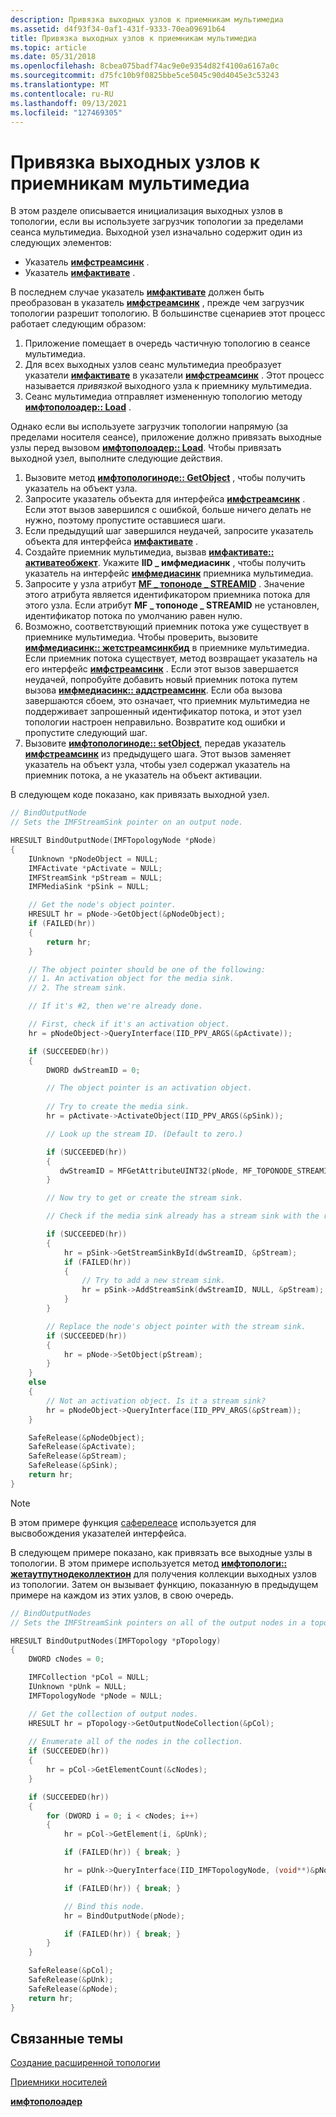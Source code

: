 ```yaml
---
description: Привязка выходных узлов к приемникам мультимедиа
ms.assetid: d4f93f34-0af1-431f-9333-70ea09691b64
title: Привязка выходных узлов к приемникам мультимедиа
ms.topic: article
ms.date: 05/31/2018
ms.openlocfilehash: 8cbea075badf74ac9e0e9354d82f4100a6167a0c
ms.sourcegitcommit: d75fc10b9f0825bbe5ce5045c90d4045e3c53243
ms.translationtype: MT
ms.contentlocale: ru-RU
ms.lasthandoff: 09/13/2021
ms.locfileid: "127469305"
---
```

# <a name="binding-output-nodes-to-media-sinks"></a>Привязка выходных узлов к приемникам мультимедиа

В этом разделе описывается инициализация выходных узлов в топологии, если вы используете загрузчик топологии за пределами сеанса мультимедиа. Выходной узел изначально содержит один из следующих элементов:

-   Указатель [**имфстреамсинк**](/windows/desktop/api/mfidl/nn-mfidl-imfstreamsink) .
-   Указатель [**имфактивате**](/windows/desktop/api/mfobjects/nn-mfobjects-imfactivate) .

В последнем случае указатель [**имфактивате**](/windows/desktop/api/mfobjects/nn-mfobjects-imfactivate) должен быть преобразован в указатель [**имфстреамсинк**](/windows/desktop/api/mfidl/nn-mfidl-imfstreamsink) , прежде чем загрузчик топологии разрешит топологию. В большинстве сценариев этот процесс работает следующим образом:

1.  Приложение помещает в очередь частичную топологию в сеансе мультимедиа.
2.  Для всех выходных узлов сеанс мультимедиа преобразует указатели [**имфактивате**](/windows/desktop/api/mfobjects/nn-mfobjects-imfactivate) в указатели [**имфстреамсинк**](/windows/desktop/api/mfidl/nn-mfidl-imfstreamsink) . Этот процесс называется *привязкой* выходного узла к приемнику мультимедиа.
3.  Сеанс мультимедиа отправляет измененную топологию методу [**имфтополоадер:: Load**](/windows/desktop/api/mfidl/nf-mfidl-imftopoloader-load) .

Однако если вы используете загрузчик топологии напрямую (за пределами носителя сеансе), приложение должно привязать выходные узлы перед вызовом [**имфтополоадер:: Load**](/windows/desktop/api/mfidl/nf-mfidl-imftopoloader-load). Чтобы привязать выходной узел, выполните следующие действия.

1.  Вызовите метод [**имфтопологиноде:: GetObject**](/windows/desktop/api/mfidl/nf-mfidl-imftopologynode-getobject) , чтобы получить указатель на объект узла.
2.  Запросите указатель объекта для интерфейса [**имфстреамсинк**](/windows/desktop/api/mfidl/nn-mfidl-imfstreamsink) . Если этот вызов завершился с ошибкой, больше ничего делать не нужно, поэтому пропустите оставшиеся шаги.
3.  Если предыдущий шаг завершился неудачей, запросите указатель объекта для интерфейса [**имфактивате**](/windows/desktop/api/mfobjects/nn-mfobjects-imfactivate) .
4.  Создайте приемник мультимедиа, вызвав [**имфактивате:: активатеобжект**](/windows/desktop/api/mfobjects/nf-mfobjects-imfactivate-activateobject). Укажите **IID \_ имфмедиасинк** , чтобы получить указатель на интерфейс [**имфмедиасинк**](/windows/desktop/api/mfidl/nn-mfidl-imfmediasink) приемника мультимедиа.
5.  Запросите у узла атрибут [**MF \_ топоноде \_ STREAMID**](mf-toponode-streamid-attribute.md) . Значение этого атрибута является идентификатором приемника потока для этого узла. Если атрибут **MF \_ топоноде \_ STREAMID** не установлен, идентификатор потока по умолчанию равен нулю.
6.  Возможно, соответствующий приемник потока уже существует в приемнике мультимедиа. Чтобы проверить, вызовите [**имфмедиасинк:: жетстреамсинкбид**](/windows/desktop/api/mfidl/nf-mfidl-imfmediasink-getstreamsinkbyid) в приемнике мультимедиа. Если приемник потока существует, метод возвращает указатель на его интерфейс [**имфстреамсинк**](/windows/desktop/api/mfidl/nn-mfidl-imfstreamsink) . Если этот вызов завершается неудачей, попробуйте добавить новый приемник потока путем вызова [**имфмедиасинк:: аддстреамсинк**](/windows/desktop/api/mfidl/nf-mfidl-imfmediasink-addstreamsink). Если оба вызова завершаются сбоем, это означает, что приемник мультимедиа не поддерживает запрошенный идентификатор потока, и этот узел топологии настроен неправильно. Возвратите код ошибки и пропустите следующий шаг.
7.  Вызовите [**имфтопологиноде:: setObject**](/windows/desktop/api/mfidl/nf-mfidl-imftopologynode-setobject), передав указатель [**имфстреамсинк**](/windows/desktop/api/mfidl/nn-mfidl-imfstreamsink) из предыдущего шага. Этот вызов заменяет указатель на объект узла, чтобы узел содержал указатель на приемник потока, а не указатель на объект активации.

В следующем коде показано, как привязать выходной узел.


```C++
// BindOutputNode
// Sets the IMFStreamSink pointer on an output node.

HRESULT BindOutputNode(IMFTopologyNode *pNode)
{
    IUnknown *pNodeObject = NULL;
    IMFActivate *pActivate = NULL;
    IMFStreamSink *pStream = NULL;
    IMFMediaSink *pSink = NULL;

    // Get the node's object pointer.
    HRESULT hr = pNode->GetObject(&pNodeObject);
    if (FAILED(hr))
    {
        return hr;
    }

    // The object pointer should be one of the following:
    // 1. An activation object for the media sink.
    // 2. The stream sink.

    // If it's #2, then we're already done.

    // First, check if it's an activation object.
    hr = pNodeObject->QueryInterface(IID_PPV_ARGS(&pActivate));

    if (SUCCEEDED(hr))
    {
        DWORD dwStreamID = 0;

        // The object pointer is an activation object. 
        
        // Try to create the media sink.
        hr = pActivate->ActivateObject(IID_PPV_ARGS(&pSink));

        // Look up the stream ID. (Default to zero.)

        if (SUCCEEDED(hr))
        {
           dwStreamID = MFGetAttributeUINT32(pNode, MF_TOPONODE_STREAMID, 0);
        }

        // Now try to get or create the stream sink.

        // Check if the media sink already has a stream sink with the requested ID.

        if (SUCCEEDED(hr))
        {
            hr = pSink->GetStreamSinkById(dwStreamID, &pStream);
            if (FAILED(hr))
            {
                // Try to add a new stream sink.
                hr = pSink->AddStreamSink(dwStreamID, NULL, &pStream);
            }
        }

        // Replace the node's object pointer with the stream sink. 
        if (SUCCEEDED(hr))
        {
            hr = pNode->SetObject(pStream);
        }
    }
    else
    {
        // Not an activation object. Is it a stream sink?
        hr = pNodeObject->QueryInterface(IID_PPV_ARGS(&pStream));
    }

    SafeRelease(&pNodeObject);
    SafeRelease(&pActivate);
    SafeRelease(&pStream);
    SafeRelease(&pSink);
    return hr;
}
```



> [!Note]  
> В этом примере функция [саферелеасе](saferelease.md) используется для высвобождения указателей интерфейса.

 

В следующем примере показано, как привязать все выходные узлы в топологии. В этом примере используется метод [**имфтопологи:: жетаутпутнодеколлектион**](/windows/desktop/api/mfidl/nf-mfidl-imftopology-getoutputnodecollection) для получения коллекции выходных узлов из топологии. Затем он вызывает функцию, показанную в предыдущем примере на каждом из этих узлов, в свою очередь.


```C++
// BindOutputNodes
// Sets the IMFStreamSink pointers on all of the output nodes in a topology.

HRESULT BindOutputNodes(IMFTopology *pTopology)
{
    DWORD cNodes = 0;

    IMFCollection *pCol = NULL;
    IUnknown *pUnk = NULL;
    IMFTopologyNode *pNode = NULL;

    // Get the collection of output nodes. 
    HRESULT hr = pTopology->GetOutputNodeCollection(&pCol);
    
    // Enumerate all of the nodes in the collection.
    if (SUCCEEDED(hr))
    {
        hr = pCol->GetElementCount(&cNodes);
    }

    if (SUCCEEDED(hr))
    {
        for (DWORD i = 0; i < cNodes; i++)
        {
            hr = pCol->GetElement(i, &pUnk);

            if (FAILED(hr)) { break; }

            hr = pUnk->QueryInterface(IID_IMFTopologyNode, (void**)&pNode);

            if (FAILED(hr)) { break; }

            // Bind this node.
            hr = BindOutputNode(pNode);

            if (FAILED(hr)) { break; }
        }
    }

    SafeRelease(&pCol);
    SafeRelease(&pUnk);
    SafeRelease(&pNode);
    return hr;
}
```



## <a name="related-topics"></a>Связанные темы

<dl> <dt>

[Создание расширенной топологии](advanced-topology-building.md)
</dt> <dt>

[Приемники носителей](media-sinks.md)
</dt> <dt>

[**имфтополоадер**](/windows/desktop/api/mfidl/nn-mfidl-imftopoloader)
</dt> </dl>

 

 



